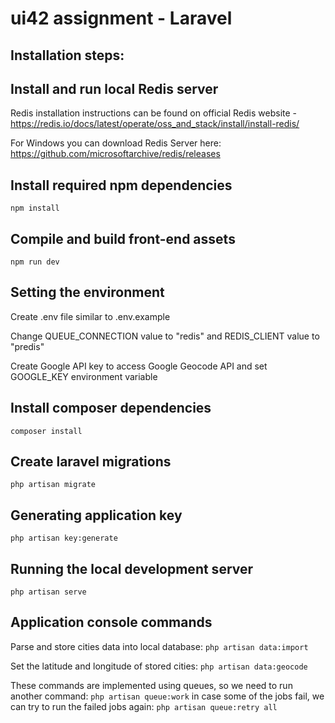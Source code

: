 # ui42 assignment - Laravel

## Installation steps:

## Install and run local Redis server
Redis installation instructions can be found on official Redis website - https://redis.io/docs/latest/operate/oss_and_stack/install/install-redis/

For Windows you can download Redis Server here: https://github.com/microsoftarchive/redis/releases

## Install required npm dependencies
`npm install`

## Compile and build front-end assets
`npm run dev`

## Setting the environment
Create .env file similar to .env.example

Change QUEUE_CONNECTION value to "redis" and REDIS_CLIENT value to "predis"

Create Google API key to access Google Geocode API and set GOOGLE_KEY environment variable

## Install composer dependencies
`composer install`

## Create laravel migrations
`php artisan migrate`

## Generating application key
`php artisan key:generate`

## Running the local development server
`php artisan serve`

## Application console commands
Parse and store cities data into local database:
`php artisan data:import`

Set the latitude and longitude of stored cities:
`php artisan data:geocode`

These commands are implemented using queues, so we need to run another command:
`php artisan queue:work`
in case some of the jobs fail, we can try to run the failed jobs again:
`php artisan queue:retry all`
